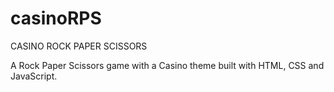 # casinoRPS
CASINO ROCK PAPER SCISSORS

A Rock Paper Scissors game with a Casino theme built with HTML, CSS and JavaScript.
